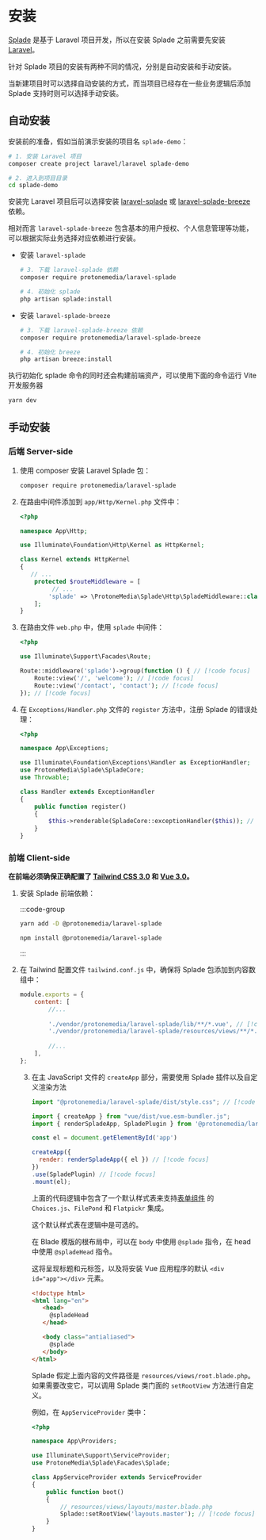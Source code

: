 # 安装

[Splade](https://splade.dev) 是基于 Laravel 项目开发，所以在安装 Splade
之前需要先安装 [Laravel](https://laravel.com/docs)。

针对 Splade 项目的安装有两种不同的情况，分别是自动安装和手动安装。

当新建项目时可以选择自动安装的方式，而当项目已经存在一些业务逻辑后添加 Splade 支持时则可以选择手动安装。

## 自动安装

安装前的准备，假如当前演示安装的项目名 `splade-demo`：

```bash
# 1. 安装 Laravel 项目
composer create project laravel/laravel splade-demo

# 2. 进入到项目目录
cd splade-demo
```

安装完 Laravel 项目后可以选择安装 [laravel-splade](https://github.com/protonemedia/laravel-splade)
或 [laravel-splade-breeze](https://github.com/protonemedia/laravel-splade-breeze) 依赖。

相对而言 `laravel-splade-breeze` 包含基本的用户授权、个人信息管理等功能，可以根据实际业务选择对应依赖进行安装。

- 安装 `laravel-splade`

    ```bash
    # 3. 下载 laravel-splade 依赖
    composer require protonemedia/laravel-splade

    # 4. 初始化 splade
    php artisan splade:install
    ```

- 安装 `laravel-splade-breeze`

    ```bash
    # 3. 下载 laravel-splade-breeze 依赖
    composer require protonemedia/laravel-splade-breeze

    # 4. 初始化 breeze
    php artisan breeze:install
    ```

执行初始化 splade 命令的同时还会构建前端资产，可以使用下面的命令运行 Vite 开发服务器

```bash
yarn dev
```

## 手动安装

### 后端 Server-side

1. 使用 composer 安装 Laravel Splade 包：
    ```bash
    composer require protonemedia/laravel-splade
    ```

2. 在路由中间件添加到 `app/Http/Kernel.php` 文件中：
    ```php
    <?php

    namespace App\Http;

    use Illuminate\Foundation\Http\Kernel as HttpKernel;

    class Kernel extends HttpKernel
    {
       // ...
        protected $routeMiddleware = [
             // ...
            'splade' => \ProtoneMedia\Splade\Http\SpladeMiddleware::class, // [!code focus]
        ];
    }
    ```

3. 在路由文件 `web.php` 中，使用 `splade` 中间件：

    ```php
    <?php

    use Illuminate\Support\Facades\Route;
   
    Route::middleware('splade')->group(function () { // [!code focus]
        Route::view('/', 'welcome'); // [!code focus]
        Route::view('/contact', 'contact'); // [!code focus]
    }); // [!code focus]
    ```

4. 在 `Exceptions/Handler.php` 文件的 `register` 方法中，注册 Splade 的错误处理：

    ```php
    <?php

    namespace App\Exceptions;

    use Illuminate\Foundation\Exceptions\Handler as ExceptionHandler;
    use ProtoneMedia\Splade\SpladeCore;
    use Throwable;

    class Handler extends ExceptionHandler
    {
        public function register()
        {
            $this->renderable(SpladeCore::exceptionHandler($this)); // [!code focus]
        }
    }
    ```

### 前端 Client-side

**在前端必须确保正确配置了 [Tailwind CSS 3.0](https://tailwindcss.com/) 和 [Vue 3.0](https://vuejs.org/)。**

1. 安装 Splade 前端依赖：

   :::code-group
    ```bash [Yarn]
    yarn add -D @protonemedia/laravel-splade
    ```

    ```bash [Npm]
    npm install @protonemedia/laravel-splade
    ```
   :::

2. 在 Tailwind 配置文件 `tailwind.conf.js` 中，确保将 Splade 包添加到内容数组中：

    ```javascript
    module.exports = {
        content: [
            //...
     
            './vendor/protonemedia/laravel-splade/lib/**/*.vue', // [!code focus]
            './vendor/protonemedia/laravel-splade/resources/views/**/*.blade.php', // [!code focus]
     
            //...
        ],
    };
    ```

   3. 在主 JavaScript 文件的 `createApp` 部分，需要使用 Splade 插件以及自定义渲染方法
       ```javascript
       import "@protonemedia/laravel-splade/dist/style.css"; // [!code focus]

       import { createApp } from "vue/dist/vue.esm-bundler.js";
       import { renderSpladeApp, SpladePlugin } from '@protonemedia/laravel-splade' // [!code focus]

       const el = document.getElementById('app')

       createApp({
         render: renderSpladeApp({ el }) // [!code focus]
       })
       .use(SpladePlugin) // [!code focus]
       .mount(el);
       ```
      上面的代码逻辑中包含了一个默认样式表来支持[表单组件](https://splade.dev/docs/form-overview)
      的 `Choices.js`、`FilePond` 和 `Flatpickr` 集成。

      这个默认样式表在逻辑中是可选的。

      在 Blade 模版的根布局中，可以在 `body` 中使用 `@splade` 指令，在 head 中使用 `@spladeHead` 指令。

      这将呈现标题和元标签，以及将安装 Vue 应用程序的默认 `<div id="app"></div>` 元素。

      ```html
      <!doctype html>
      <html lang="en">
         <head>
           @spladeHead
         </head>

         <body class="antialiased">
           @splade
         </body>
      </html>
      ```

      Splade 假定上面内容的文件路径是 `resources/views/root.blade.php`。如果需要改变它，可以调用 Splade
      类门面的 `setRootView` 方法进行自定义。

      例如，在 `AppServiceProvider` 类中：

      ```php
      <?php

      namespace App\Providers;

      use Illuminate\Support\ServiceProvider;
      use ProtoneMedia\Splade\Facades\Splade;

      class AppServiceProvider extends ServiceProvider
      {
          public function boot()
          {
              // resources/views/layouts/master.blade.php
              Splade::setRootView('layouts.master'); // [!code focus]
          }
      }
      ```